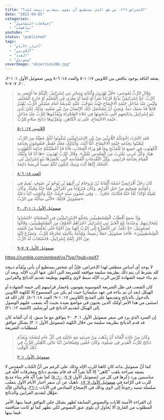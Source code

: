 ```yaml
---
title: "الإعتراض ٢٦٦، من هو الذي يستطيع أن يقوم بتقديم ذبيحة لله؟"
date: "2022-04-05"
categories: 
  - "إختلافات-التفاصيل"
  - "تناقضات"
youtube: ""
status: "published"
tags: 
  - "أخبار-الأيام"
  - "اللاويين"
  - "العدد"
  - "صموئيل"
coverImage: "objection266.jpg"
---
```


يعتقد الناقد بوجود تناقض بين اللاويين ١٧: ١-٥ والعدد ١٨: ٦-٨ وبين صموئيل الأول ١: ١-٢، ٢٠، ٧: ٧-٩.

> وَقَالَ الرَّبُّ لِمُوسَى: «قُلْ لِهَرُونَ وَأَبْنَائِهِ وَسَائِرِ بَنِي إِسْرَائِيلَ: إِلَيْكُمْ مَا أَوْصَى بِهِ الرَّبُّ: أَيُّ إِسْرَائِيلِيٍّ يَذْبَحُ قُرْبَاناً بَقَراً أَوْ غَنَماً أَوْ مِعْزَى فِي الْمُخَيَّمِ أَوْ خَارِجَ الْمُخَيَّمِ، وَلَيْسَ عِنْدَ مَدْخَلِ خَيْمَةِ الاجْتِمَاعِ حَيْثُ يَتَوَجَّبُ عَلَيْهِ تَقْدِيمُهُ أَمَامَ مَسْكَنِ الرَّبِّ، يُعْتَبَرُ قَاتِلاً قَدْ سَفَكَ دَماً، وَيَجِبُ أَنْ يُسْتَأْصَلَ ذَلِكَ الإِنْسَانُ مِنْ بَيْنِ شَعْبِهِ، وَذَلِكَ لِكَيْ يَأْتِيَ بَنُو إِسْرَائِيلَ بِذَبَائِحِهِمِ الَّتِي يَذْبَحُونَهَا فِي خَلاءِ الصَّحْرَاءِ وَيُقَدِّمُوهَا لِلرَّبِّ عِنْدَ مَدْخَلِ خَيْمَةِ الاجْتِمَاعِ، عَلَى يَدِ الْكَاهِنِ، وَيُقَرِّبُوهَا ذَبَائِحَ سَلامٍ لِلرَّبِّ.

> [اللاويين ١٧: ١-٥](https://my.bible.com/bible/101/LEV.17.1-5)

> فَقَدِ اخْتَرْتُ إِخْوَتَكُمُ اللّاوِيِّينَ مِنْ بَيْنِ الإِسْرَائِيلِيِّينَ لِيَكُونُوا لَكُمْ عَطِيَّةً مِنَ الرَّبِّ، لِيَعْتَنُوا بِخِدْمَةِ خَيْمَةِ الاجْتِمَاعِ. أَمَّا أَنْتَ، وَأَبْنَاؤُكَ مَعَكَ فَقَطْ، فَتَقُومُونَ بِخِدْمَةِ الْكَهَنُوتِ فِي جَمِيعِ مَا لِلْمَذْبَحِ ومَا هُوَ وَرَاءَ الْحِجَابِ، فَأَنَا قَدْ أَعْطَيْتُكُمْ خِدْمَةَ الْكَهَنُوتِ هِبَةً. وَكُلُّ غَرِيبٍ يَقْتَرِبُ مِنَ الْمَقْدِسِ يُقْتَلُ». وَقَالَ الرَّبُّ لِهَرُونَ: «هَا أَنَا قَدْ وَلَّيْتُكَ الْقِيَامَ بِخِدْمَةِ قَرَابِينِي. وَكُلُّ التَّقْدِمَاتِ الْمُقَدَّسَةِ الَّتِي يُحْضِرُهَا بَنُو إِسْرَائِيلَ لِي، أَمْنَحُكَ إِيَّاهَا أَنْتَ وَبَنِيكَ لِتَكُونَ لَكُمْ نَصِيباً فَرِيضَةً دَائِمَةً.

> [العدد ١٨: ٦-٨](https://my.bible.com/bible/101/NUM.18.6-8)

> كَانَ رَجُلٌ أَفْرَايِمِيٌّ اسْمُهُ أَلْقَانَةُ بْنُ يَرُوحَامَ بْنِ أَلِيهُوَ بْنِ تُوحُوَ بْنِ صُوفٍ، يُقِيمُ فِي رَامَتَايِمَ صُوفيِمَ مِنْ جَبَلِ أَفْرَايِمَ. وَكَانَ مُتَزَوِّجاً مِنِ امْرَأَتَيْنِ هُمَا حَنَّةُ وَفَنِنَّةُ. وَكَانَ لِفَنِنَّةَ أَوْلادٌ؛ أَمَّا حَنَّةُ فَكَانَتْ عَاقِراً. … وَفِي غُضُونِ سَنَةٍ حَبِلَتْ حَنَّةُ وَأَنْجَبَتِ ابْناً دَعَتْهُ صَمُوئِيلَ قَائِلَةً: «لأَنِّي سَأَلْتُهُ مِنَ الرَّبِّ».

> [صموئيل الأول ١: ١-٢، ٢٠](https://my.bible.com/bible/101/1SA.1.1-2)

> وَإِذْ سَمِعَ أَقْطَابُ الْفِلِسْطِينِيِّينَ بِتَجَمُّعِ الإِسْرَائِيلِيِّينَ فِي الْمِصْفَاةِ، احْتَشَدُوا لِمُحَارَبَتِهِمْ. وَعِنْدَمَا بَلَغَ الْخَبَرُ بَنِي إِسْرَائِيلَ اعْتَرَاهُمُ الْخَوْفُ مِنَ الْفِلِسْطِينِيِّينَ، وَقَالُوا لِصَمُوئِيلَ: «لا تَكُفَّ عَنِ التَّضَرُّعِ إِلَى الرَّبِّ إِلَهِنَا مِنْ أَجْلِنَا حَتَّى يُخَلِّصَنَا مِنْ قَبْضَةِ الْفِلِسْطِينِيِّينَ». فَأَخَذَ صَمُوئِيلُ حَمَلاً رَضِيعاً، وَقَدَّمَهُ بِكَامِلِهِ مُحْرَقَةً لِلرَّبِّ، وَتَضَرَّعَ إِلَيْهِ مِنْ أَجْلِ إِنْقَاذِ إِسْرَائِيلَ، فَاسْتَجَابَ لَهُ الرَّبُّ.

> [صموئيل الأول ٧: ٧-٩](https://my.bible.com/bible/101/1SA.7.7-9)

https://rumble.com/embed/vx71yp/?pub=pxif7

لا يوجد أي أساس منطقي لهذا الإعتراض، فإنَّ أي شخص يستطيع أن يأتي ويُقَدِّم ذبيحة لله بشرط أن يتم ذلك بطريقة سليمة موافقة للشريعة التي أعلن عنها الرب الإله. وبعد أن تم بناء خيمة الشهادة كَرَّس الرب الإله سبط لاوي وكلفهم بوظيفة تقديم الذبائح والقرابين.

كان الشعب في ظل الشريعة الموسوية يقومون بإحضار قرابينهم إلى خيمة الشهادة أو الهيكل (بعد أن تم بناءه في عهد سليمان) حيث لم يكن من المسموح إلا للكهنة اللاويين بالدخول بالذبائح وتقديمها على المذبح (اللاويين ١٧: ١-٩؛ العدد ١٨: ٦-٨). كان الله قد استثنى من هذا الأمر أولئك الذين يحيون في مواضع بعيدة بحيث أنَّه يصعب عليهم الوصول إلى الهيكل لتقديم الذبائح في أورشليم. (التثنية ١٢: ٢١).

إن السرد الذي يرد في سفر صموئيل الأول ١: ٣، ٢٠ يتوافق مع ما سبق، إذ أن ألقانة كان قد قدم الذبائح بطريقة سليمة من خلال الكهنة (صموئيل الأول ١: ٣) بشكل موافق لمتطلبات الشريعة.

> وَكَانَ مِنْ عَادَةِ أَلْقَانَةَ أَنْ يَذْهَبَ مِنْ مَدِينَتِهِ مَعَ عَائِلَتِهِ فِي كُلِّ عَامٍ ليَسْجُدَ وَيُقَدِّمَ ذَبَائِحَ لِلرَّبِّ الْقَدِيرِ فِي شِيلُوهَ، وَكَانَ حُفْنِي وَفِينْحَاسُ ابْنَا عَالِي كَاهِنَيْنِ لِلرَّبِّ فِي ذَلِكَ الْوَقْتِ.

> [صموئيل الأول ١: ٣](https://my.bible.com/bible/101/1SA.1.3)

كما أنَّ صموئيل بذاته كان كاهنا للرب الإله وذلك على الرغم من أنَّ الكتاب المقدس لا يصفه صراحة بلقب ”كاهن“ إلا أنَّنا نقرأ أنَّه قد قام بتقديم ذبائح ومحرقات أقلّه في مناسبتين ورد ذِكرها في كل من (صموئيل الأول [٧: ٩](https://my.bible.com/bible/101/1SA.7.9)، [١٠: ٨](https://my.bible.com/bible/101/1SA.10.8)) كما نقرأ أنَّه قام ببناء مذبح للرب في الرّامة في [صموئيل الأول ٧: ١٧](https://my.bible.com/bible/101/1SA.7.17). ناهيك عن أن سفر أخبار الأيام الأول يتعقّب سلسلة نسبه رجوعاً إلى لاوي وذلك في الإصحاح السادس في الآيات [١-٢٦](https://my.bible.com/bible/101/1CH.6.1-26)، وبالتالي فإنَّه مؤَهَّل لتقديم القرابين والذبائح.

إن القراءة الأمينة للآيات والنصوص السابقة تُظهر بشكل جلي التوافق فيما بينها، الأمر المطلوب من القارئ ألا يُحاول أن يلوي عنق النصوص لكي تظهر كما لو كانت متناقضة فيما بينها.
